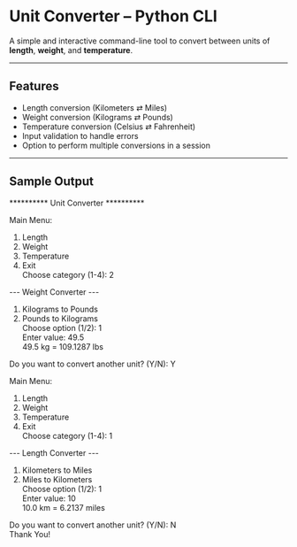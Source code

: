 #  Unit Converter – Python CLI

A simple and interactive command-line tool to convert between units of **length**, **weight**, and **temperature**.

---

## Features

-  Length conversion (Kilometers ⇄ Miles)
-  Weight conversion (Kilograms ⇄ Pounds)
-  Temperature conversion (Celsius ⇄ Fahrenheit)
-  Input validation to handle errors
-  Option to perform multiple conversions in a session

---

## Sample Output
********** Unit Converter **********<br>

Main Menu:<br>
1. Length<br>
2. Weight<br>
3. Temperature<br>
4. Exit<br>
Choose category (1-4): 2<br>

--- Weight Converter ---<br>
1. Kilograms to Pounds<br>
2. Pounds to Kilograms<br>
Choose option (1/2): 1<br>
Enter value: 49.5<br>
49.5 kg = 109.1287 lbs<br>

Do you want to convert another unit? (Y/N): Y<br>

Main Menu:<br>
1. Length<br>
2. Weight<br>
3. Temperature<br>
4. Exit<br>
Choose category (1-4): 1<br>

--- Length Converter ---<br>
1. Kilometers to Miles<br>
2. Miles to Kilometers<br>
Choose option (1/2): 1<br>
Enter value: 10<br>
10.0 km = 6.2137 miles<br>

Do you want to convert another unit? (Y/N): N<br>
Thank You!
